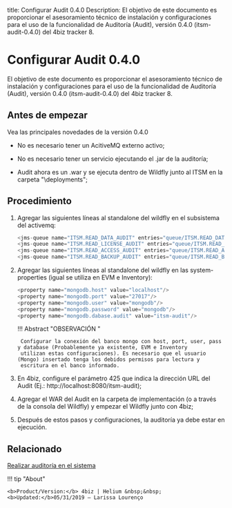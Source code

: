 title: Configurar Audit 0.4.0
Description: El objetivo de este documento es proporcionar el asesoramiento técnico de instalación y configuraciones para el uso de la funcionalidad de Auditoría (Audit), versión 0.4.0 (itsm-audit-0.4.0) del 4biz tracker 8.
# Configurar Audit 0.4.0

El objetivo de este documento es proporcionar el asesoramiento técnico de instalación y configuraciones para el uso de la funcionalidad de Auditoría (Audit), versión 0.4.0 (itsm-audit-0.4.0) del 4biz tracker 8.

Antes de empezar 
-----------------

Vea las principales novedades de la versión 0.4.0

 - No es necesario tener un AcitiveMQ externo activo;
 
 - No es necesario tener un servicio ejecutando el .jar de la auditoría;
 
 - Audit ahora es un .war y se ejecuta dentro de Wildfly junto al ITSM en la carpeta "\deployments";
 
Procedimiento
--------------

1. Agregar las siguientes líneas al standalone del wildfly en el subsistema del activemq:

    ```java
    <jms-queue name="ITSM.READ_DATA_AUDIT" entries="queue/ITSM.READ_DATA_AUDIT java:jboss/exported/jms/queue/queue/ITSM.READ_DATA_AUDIT"/>
    <jms-queue name="ITSM.READ_LICENSE_AUDIT" entries="queue/ITSM.READ_LICENSE_AUDIT java:jboss/exported/jms/queue/queue/ITSM.READ_LICENSE_AUDIT"/>
    <jms-queue name="ITSM.READ_ACCESS_AUDIT" entries="queue/ITSM.READ_ACCESS_AUDIT java:jboss/exported/jms/queue/queue/ITSM.READ_ACCESS_AUDIT"/>
    <jms-queue name="ITSM.READ_BACKUP_AUDIT" entries="queue/ITSM.READ_BACKUP_AUDIT java:jboss/exported/jms/queue/queue/ITSM.READ_BACKUP_AUDIT"/>
    ```

2. Agregar las siguientes líneas al standalone del wildfly en las system-properties (igual se utiliza en EVM e Inventory):  

    ```java
    <property name="mongodb.host" value="localhost"/>
    <property name="mongodb.port" value="27017"/>
    <property name="mongodb.user" value="mongodb"/>
    <property name="mongodb.password" value="mongodb"/>
    <property name="mongodb.dabase.audit" value="itsm-audit"/>
    ```
     
    !!! Abstract "OBSERVACIÓN "
    
        Configurar la conexión del banco mongo con host, port, user, pass y database (Probablemente ya existente, EVM e Inventory 
        utilizan estas configuraciones). Es necesario que el usuario (Mongo) insertado tenga los debidos permisos para lectura y 
        escritura en el banco informado.  
 
3. En 4biz, configure el parámetro 425 que indica la dirección URL del Audit (Ej.: http://localhost:8080/itsm-audit);

4. Agregar el WAR del Audit en la carpeta de implementación (o a través de la consola del Wildfly) y empezar el Wildfly junto con 
4biz;

5. Después de estos pasos y configuraciones, la auditoría ya debe estar en ejecución.

Relacionado
-------------

[Realizar auditoría en el sistema](/es-es/4biz-helium/platform-administration/logs-and-auditing/system-audit.html)

!!! tip "About"

    <b>Product/Version:</b> 4biz | Helium &nbsp;&nbsp;
    <b>Updated:</b>05/31/2019 – Larissa Lourenço
